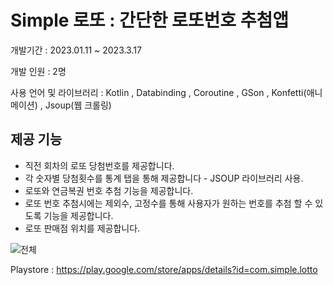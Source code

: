 # Simple 로또 : 간단한 로또번호 추첨앱

개발기간 : 2023.01.11 ~ 2023.3.17

개발 인원 : 2명

사용 언어 및 라이브러리 : Kotlin , Databinding , Coroutine , GSon , Konfetti(애니메이션) , Jsoup(웹 크롤링)


## 제공 기능
* 직전 회차의 로또 당첨번호를 제공합니다.
* 각 숫자별 당첨횟수를 통계 탭을 통해 제공합니다 - JSOUP 라이브러리 사용.
* 로또와 연금복권 번호 추첨 기능을 제공합니다.
* 로또 번호 추첨시에는 제외수, 고정수를 통해 사용자가 원하는 번호를 추첨 할 수 있도록 기능을 제공합니다.
* 로또 판매점 위치를 제공합니다.

![전체](https://user-images.githubusercontent.com/91578450/234804453-054e0e44-9e27-48b0-b4cb-965f3d26b5f6.png)

Playstore : https://play.google.com/store/apps/details?id=com.simple.lotto











